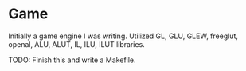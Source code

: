 # Game
Initially a game engine I was writing.
Utilized GL, GLU, GLEW, freeglut, openal, ALU, ALUT, IL, ILU, ILUT libraries.

TODO:
Finish this and write a Makefile.
